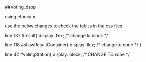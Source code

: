 ##Voting_dapp

using etherium


use the below changes to check the tables in the css files

line 137 
  #result{
        display: flex; /* change to block */

line 118
 #showResultContainer{
        display: flex; /* change to none */
    }

line 42 
#votingStation{
    display: block; /* CHANGE TO none */
